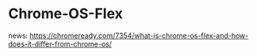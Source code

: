 # Chrome-OS-Flex
news: https://chromeready.com/7354/what-is-chrome-os-flex-and-how-does-it-differ-from-chrome-os/
